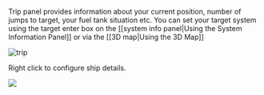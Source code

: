 Trip panel provides information about your current position, number of jumps to target, your fuel tank situation etc.  You can set your target system using the target enter box on the [[system info panel|Using the System Information Panel]] or via the [[3D map|Using the 3D Map]]

![trip](http://i.imgur.com/ssCjpCi.png)

Right click to configure ship details.

![](http://i.imgur.com/KhrudoR.png)